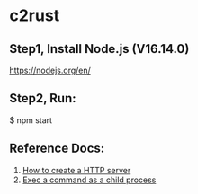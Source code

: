 # c2rust

## Step1, Install Node.js (V16.14.0)
https://nodejs.org/en/
## Step2, Run:
$ npm start


## Reference Docs:
1. [How to create a HTTP server](https://nodejs.org/en/knowledge/HTTP/servers/how-to-create-a-HTTP-server/)
2. [Exec a command as a child process](https://nodejs.org/dist/latest-v16.x/docs/api/child_process.html#child_processexecfilefile-args-options-callback)
